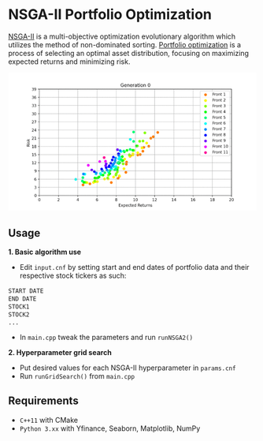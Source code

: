 # NSGA-II Portfolio Optimization
[NSGA-II](https://cs.uwlax.edu/~dmathias/cs419/readings/NSGAIIElitistMultiobjectiveGA.pdf) is a multi-objective optimization evolutionary algorithm which utilizes the method of non-dominated sorting. [Portfolio optimization](https://en.wikipedia.org/wiki/Portfolio_optimization) is a process of selecting an optimal asset distribution, focusing on maximizing expected returns and minimizing risk.

![](https://github.com/ln53491/nsga2-portfolio-optimization/blob/main/example/example.gif)

Usage
------------
**1. Basic algorithm use**
  - Edit ```input.cnf``` by setting start and end dates of portfolio data and their respective stock tickers as such:
```
START DATE
END DATE
STOCK1
STOCK2
...
```
  - In ```main.cpp``` tweak the parameters and run ```runNSGA2()```

**2. Hyperparameter grid search**
  - Put desired values for each NSGA-II hyperparameter in ```params.cnf```
  - Run ```runGridSearch()``` from ```main.cpp```

Requirements
------------
  - ```C++11``` with CMake
  - ```Python 3.xx``` with Yfinance, Seaborn, Matplotlib, NumPy
